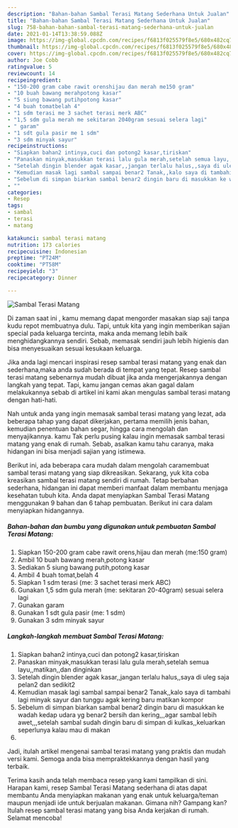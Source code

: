 ```yaml
---
description: "Bahan-bahan Sambal Terasi Matang Sederhana Untuk Jualan"
title: "Bahan-bahan Sambal Terasi Matang Sederhana Untuk Jualan"
slug: 758-bahan-bahan-sambal-terasi-matang-sederhana-untuk-jualan
date: 2021-01-14T13:38:59.088Z
image: https://img-global.cpcdn.com/recipes/f6813f025579f8e5/680x482cq70/sambal-terasi-matang-foto-resep-utama.jpg
thumbnail: https://img-global.cpcdn.com/recipes/f6813f025579f8e5/680x482cq70/sambal-terasi-matang-foto-resep-utama.jpg
cover: https://img-global.cpcdn.com/recipes/f6813f025579f8e5/680x482cq70/sambal-terasi-matang-foto-resep-utama.jpg
author: Joe Cobb
ratingvalue: 5
reviewcount: 14
recipeingredient:
- "150-200 gram cabe rawit orenshijau dan merah me150 gram"
- "10 buah bawang merahpotong kasar"
- "5 siung bawang putihpotong kasar"
- "4 buah tomatbelah 4"
- "1 sdm terasi me 3 sachet terasi merk ABC"
- "1,5 sdm gula merah me sekitaran 2040gram sesuai selera lagi"
- " garam"
- "1 sdt gula pasir me 1 sdm"
- "3 sdm minyak sayur"
recipeinstructions:
- "Siapkan bahan2 intinya,cuci dan potong2 kasar,tiriskan"
- "Panaskan minyak,masukkan terasi lalu gula merah,setelah semua layu,,matikan,,dan dinginkan"
- "Setelah dingin blender agak kasar,,jangan terlalu halus,,saya di uleg saja pelan2 dan sedikit2"
- "Kemudian masak lagi sambal sampai benar2 Tanak,,kalo saya di tambahi lagi minyak sayur dan tunggu agak kering baru matikan kompor"
- "Sebelum di simpan biarkan sambal benar2 dingin baru di masukkan ke wadah kedap udara yg benar2 bersih dan kering,,,agar sambal lebih awet,,,setelah sambal sudah dingin baru di simpan di kulkas,,keluarkan seperlunya kalau mau di makan"
- ""
categories:
- Resep
tags:
- sambal
- terasi
- matang

katakunci: sambal terasi matang 
nutrition: 173 calories
recipecuisine: Indonesian
preptime: "PT24M"
cooktime: "PT58M"
recipeyield: "3"
recipecategory: Dinner

---
```



![Sambal Terasi Matang](https://img-global.cpcdn.com/recipes/f6813f025579f8e5/680x482cq70/sambal-terasi-matang-foto-resep-utama.jpg)

Di zaman  saat ini , kamu memang dapat mengorder masakan siap saji tanpa kudu repot membuatnya dulu. Tapi, untuk kita yang ingin memberikan sajian special pada keluarga tercinta, maka anda memang lebih baik menghidangkannya sendiri. Sebab, memasak sendiri jauh lebih higienis dan bisa menyesuaikan sesuai kesukaan keluarga.

Jika anda lagi mencari inspirasi resep sambal terasi matang yang enak dan sederhana,maka anda sudah berada di tempat yang tepat. Resep sambal terasi matang  sebenarnya mudah dibuat jika anda mengerjakannya dengan langkah yang tepat. Tapi, kamu jangan cemas akan gagal dalam melakukannya 
sebab di artikel ini kami akan mengulas sambal terasi matang dengan hati-hati.  



Nah untuk anda yang ingin memasak sambal terasi matang yang lezat, ada beberapa tahap yang dapat dikerjakan, pertama memilih jenis bahan, kemudian penentuan bahan segar, hingga cara mengolah dan menyajikannya. kamu Tak perlu pusing kalau ingin memasak sambal terasi matang yang enak di rumah. Sebab, asalkan kamu  tahu caranya, maka hidangan ini bisa menjadi sajian yang istimewa.

Berikut ini, ada beberapa cara mudah dalam mengolah caramembuat sambal terasi matang yang siap dikreasikan. Sekarang, yuk kita coba kreasikan sambal terasi matang sendiri di rumah. Tetap berbahan sederhana, hidangan ini dapat memberi manfaat dalam membantu menjaga kesehatan tubuh kita. Anda dapat menyiapkan Sambal Terasi Matang menggunakan 9 bahan dan 6 tahap pembuatan. Berikut ini cara dalam menyiapkan hidangannya.

<!--inarticleads1-->

##### Bahan-bahan dan bumbu yang digunakan untuk pembuatan Sambal Terasi Matang:

1. Siapkan 150-200 gram cabe rawit orens,hijau dan merah (me:150 gram)
1. Ambil 10 buah bawang merah,potong kasar
1. Sediakan 5 siung bawang putih,potong kasar
1. Ambil 4 buah tomat,belah 4
1. Siapkan 1 sdm terasi (me: 3 sachet terasi merk ABC)
1. Gunakan 1,5 sdm gula merah (me: sekitaran 20-40gram) sesuai selera lagi
1. Gunakan  garam
1. Gunakan 1 sdt gula pasir (me: 1 sdm)
1. Gunakan 3 sdm minyak sayur




<!--inarticleads2-->

##### Langkah-langkah membuat Sambal Terasi Matang:

1. Siapkan bahan2 intinya,cuci dan potong2 kasar,tiriskan
1. Panaskan minyak,masukkan terasi lalu gula merah,setelah semua layu,,matikan,,dan dinginkan
1. Setelah dingin blender agak kasar,,jangan terlalu halus,,saya di uleg saja pelan2 dan sedikit2
1. Kemudian masak lagi sambal sampai benar2 Tanak,,kalo saya di tambahi lagi minyak sayur dan tunggu agak kering baru matikan kompor
1. Sebelum di simpan biarkan sambal benar2 dingin baru di masukkan ke wadah kedap udara yg benar2 bersih dan kering,,,agar sambal lebih awet,,,setelah sambal sudah dingin baru di simpan di kulkas,,keluarkan seperlunya kalau mau di makan
1. 




Jadi, itulah artikel mengenai  sambal terasi matang  yang praktis dan mudah versi kami. Semoga anda bisa mempraktekkannya dengan hasil yang terbaik. 

Terima kasih anda telah membaca resep yang kami tampilkan di sini. Harapan kami, resep  Sambal Terasi Matang sederhana di atas dapat membantu Anda menyiapkan makanan yang enak untuk keluarga/teman maupun menjadi ide untuk berjualan makanan. Gimana nih? Gampang kan? Itulah resep sambal terasi matang yang bisa Anda kerjakan di rumah. Selamat mencoba!

